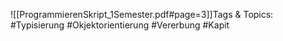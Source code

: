 
![[ProgrammierenSkript_1Semester.pdf#page=3]]Tags & Topics:
   #Typisierung
   #Okjektorientierung
   #Vererbung
   #Kapit